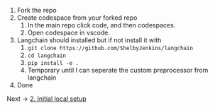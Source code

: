 1. Fork the repo
2. Create codespace from your forked repo
   1. In the main repo click code, and then codespaces.
   2. Open codespace in vscode.
3. Langchain should installed but if not install it with
   1. `git clone https://github.com/ShelbyJenkins/langchain`
   2. `cd langchain`
   3. `pip install -e .`
   4. Temporary until I can seperate the custom preprocessor from langchain
4. Done

Next -> [2. Initial local setup](https://github.com/ShelbyJenkins/shelby-as-a-service/blob/main/documentation/2_local_setup.md)